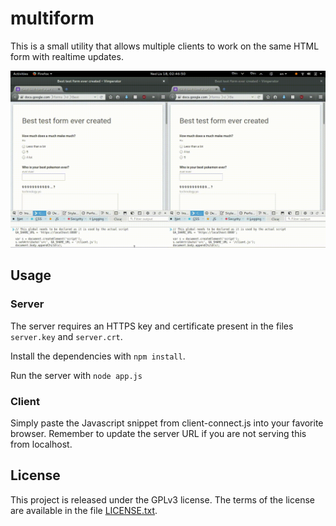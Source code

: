 # multiform

This is a small utility that allows multiple clients to work on the same HTML form with realtime updates.

[![Screencast](support/screencast.gif)](support/screencast.webm?raw=true)

## Usage

### Server

The server requires an HTTPS key and certificate present in the files `server.key` and `server.crt`.

Install the dependencies with `npm install`.

Run the server with `node app.js`

### Client

Simply paste the Javascript snippet from client-connect.js into your favorite browser. Remember to update the server URL if you are not serving this from localhost.

## License

This project is released under the GPLv3 license. The terms of the license are available in the file [LICENSE.txt](LICENSE.txt).
